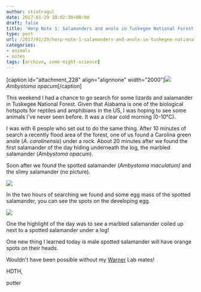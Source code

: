 ```yaml
---
author: stiatragul
date: 2017-01-29 18:02:30+00:00
draft: false
title: 'Herp Note 1: Salamanders and anole in Tuskegee National Forest.'
type: post
url: /2017/01/29/herp-note-1-salamanders-and-anole-in-tuskegee-national-forest/
categories:
- animals
- notes
tags: [archive, some-might-science]
---
```


[caption id="attachment_228" align="alignnone" width="2000"][![](http://somemightscience.files.wordpress.com/2017/01/wp-image-447712008jpg.jpg)
](http://somemightscience.files.wordpress.com/2017/01/wp-image-447712008jpg.jpg) _Ambystoma opacum_[/caption]

This weekend I had a chance to go search for some lizards and salamander in Tuskegee National Forest. Given that Alabama is one of the biological hotspots for reptiles and amphibians in the US, I was hoping to see some animals I've never seen before. It was a clear cold morning (0-10°C).<!-- more -->



I was with 6 people who set out to do the same thing. After 10 minutes of search a recently flood area of the forest, one of us found a Carolina green anole (_A_. _carolinensis_) under a rock. About 20 minutes after we found the first salamander of the day hiding underneath the log, the marbled salamander (_Ambystoma_ _opacum_).

Soon after we found the spotted salamander (_Ambystoma maculatum)_ and the slimy salamander (no picture).

[![](http://somemightscience.files.wordpress.com/2017/01/wp-1485712777859.jpg)
](http://somemightscience.files.wordpress.com/2017/01/wp-1485712777859.jpg)

In the two hours of searching we found and some egg mass of the spotted salamander, you can see the spots on the developing egg.

[![](http://somemightscience.files.wordpress.com/2017/01/wp-1485712718287.jpg)
](http://somemightscience.files.wordpress.com/2017/01/wp-1485712718287.jpg)

One the highlight of the day was to see a marbled salamander coiled up next to a spotted salamander under a log!

One new thing I learned today is male spotted salamander will have orange spots on their heads.

Wouldn't have been possible without my [Warner](http://warnerlab.weebly.com/people.html) Lab mates!

HDTH,

putter

